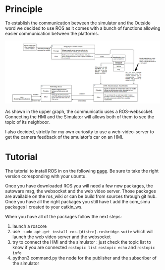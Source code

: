 # Principle

To establish the communication between the simulator and the Outside word we decided to use ROS as it comes with a bunch of functions allowing easier communication
between the platforms.

<img src="images/simu_schema.PNG" alt="alt text" width="500">

As shown in the upper graph, the communicatio uses a ROS-websocket. Connecting the HMI and the Simulator will allows both of them to see the topic of its neighboor.

I also decided, strictly for my own curiosity to use a web-video-server to get the camera feedback of the smulator's car on an HMI.

# Tutorial 

The tutorial to install ROS in on the following [page](http://wiki.ros.org/hydro/Installation/Ubuntu). Be sure to take the right version coresponding with your ubuntu.

Once you have downloaded ROS you will need a few new packages, the autoware msg, the websocket and the web video server. Those packages are available on the ros_wiki or can be build from sources through git hub. Once you have all the right packages you still have t add the com_simu packages I created to your catkin_ws. 

When you have all of the packages follow the next steps:
1. launch a roscore
2. use ``` sudo apt-get install ros-[distro]-rosbridge-suite``` which will launch the web video server and the websocket
3. try to connect the HMI and the simulator : just check the topic list to know if you are connected ```rostopic list``` ```rostopic echo``` and ```rostopic info```
4. python3 command.py the node for the publisher and the subscriber of the simulator


